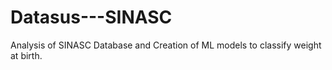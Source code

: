 # Datasus---SINASC
Analysis of SINASC Database and Creation of ML models to classify weight at birth.
